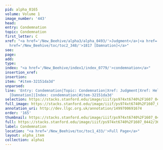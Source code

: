```yaml
---
pid: alpha_0165
volume: Volume 1
image_number: '443'
head: 
entry: Condemnation
topic: Condemnation
first_letter: C
xref: "<a href='/New_Beehive/alpha3/alpha_0493/'>Judgment</a>|<a href='/New_Beehive/alpha2/alpha_0409/'>Hell</a>|<a
  href='/New_Beehive/toc/toc2_348/'>1817 [Damnation]</a>"
see: 
page: 
add: 
type: 
index: "<a href='/New_Beehive/index1/index_0779/'>condemnation</a>"
insertion_xref: 
insertion: 
item: "#item-32151da3d"
unparsed: 
line: 'Entry: Condemnation|Topic: Condemnation|Xref: Judgment|Xref: Hell|Xref: 1817
  [Damnation]|Index: condemnation|#item-32151da3d'
selection: https://stacks.stanford.edu/image/iiif/ps974xt6740%2F1607_0442/361,3645,3145,399/full/0/default.jpg
full_image: https://stacks.stanford.edu/image/iiif/ps974xt6740%2F1607_0442/full/full/0/default.jpg
annotation_uri: http://dev.llgc.org.uk/annotation/1499700691674
order: '165'
thumbnail: https://stacks.stanford.edu/image/iiif/ps974xt6740%2F1607_0442/361,3645,600,180/250,/0/default.jpg
full: https://stacks.stanford.edu/image/iiif/ps974xt6740%2F1607_0442/361,3645,3145,399/full/0/default.jpg
label: Condemnation
location: "<a href='/New_Beehive/toc/toc1_433/'>Full Page</a>"
layout: alpha_item
collection: alpha1
---
```

